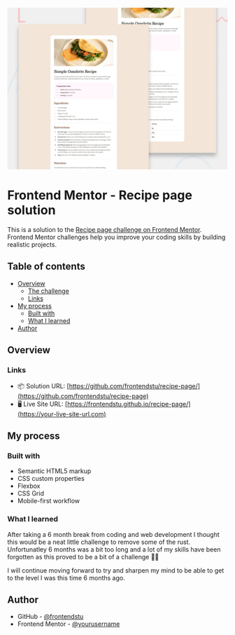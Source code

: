 ![](./screenshot.jpg)

# Frontend Mentor - Recipe page solution

This is a solution to the [Recipe page challenge on Frontend Mentor](https://www.frontendmentor.io/challenges/recipe-page-KiTsR8QQKm). Frontend Mentor challenges help you improve your coding skills by building realistic projects.

## Table of contents

- [Overview](#overview)
  - [The challenge](#the-challenge)
  - [Links](#links)
- [My process](#my-process)
  - [Built with](#built-with)
  - [What I learned](#what-i-learned)
- [Author](#author)

## Overview

### Links

- 📦 Solution URL: [https://github.com/frontendstu/recipe-page/](https://github.com/frontendstu/recipe-page)
- 🖥 Live Site URL: [https://frontendstu.github.io/recipe-page/](https://your-live-site-url.com)

## My process

### Built with

- Semantic HTML5 markup
- CSS custom properties
- Flexbox
- CSS Grid
- Mobile-first workflow

### What I learned

After taking a 6 month break from coding and web development I thought this would be a neat little challenge to remove some of the rust. Unfortunatley 6 months was a bit too long and a lot of my skills have been forgotten as this proved to be a bit of a challenge 🤦‍♂️

I will continue moving forward to try and sharpen my mind to be able to get to the level I was this time 6 months ago.

## Author

- GitHub - [@frontendstu](https://github.com/frontendstu)
- Frontend Mentor - [@yourusername](https://www.frontendmentor.io/profile/frontendstu)
